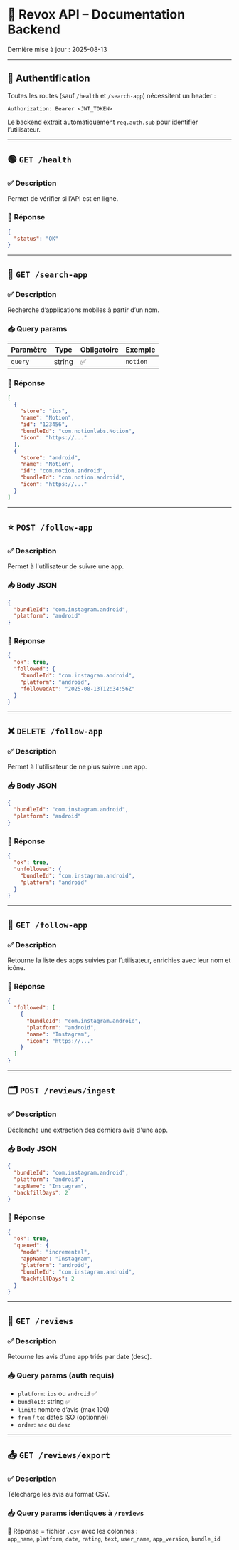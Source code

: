 # 📘 Revox API – Documentation Backend

Dernière mise à jour : 2025-08-13

---

## 🔐 Authentification

Toutes les routes (sauf `/health` et `/search-app`) nécessitent un header :

```
Authorization: Bearer <JWT_TOKEN>
```

Le backend extrait automatiquement `req.auth.sub` pour identifier l’utilisateur.

---

## 🟢 `GET /health`

### ✅ Description
Permet de vérifier si l’API est en ligne.

### 🔄 Réponse
```json
{
  "status": "OK"
}
```

---

## 🔎 `GET /search-app`

### ✅ Description
Recherche d’applications mobiles à partir d’un nom.

### 📥 Query params

| Paramètre | Type   | Obligatoire | Exemple     |
|-----------|--------|-------------|-------------|
| `query`   | string | ✅          | `notion`    |

### 🔄 Réponse
```json
[
  {
    "store": "ios",
    "name": "Notion",
    "id": "123456",
    "bundleId": "com.notionlabs.Notion",
    "icon": "https://..."
  },
  {
    "store": "android",
    "name": "Notion",
    "id": "com.notion.android",
    "bundleId": "com.notion.android",
    "icon": "https://..."
  }
]
```

---

## ⭐ `POST /follow-app`

### ✅ Description
Permet à l'utilisateur de suivre une app.

### 📥 Body JSON
```json
{
  "bundleId": "com.instagram.android",
  "platform": "android"
}
```

### 🔄 Réponse
```json
{
  "ok": true,
  "followed": {
    "bundleId": "com.instagram.android",
    "platform": "android",
    "followedAt": "2025-08-13T12:34:56Z"
  }
}
```

---

## ❌ `DELETE /follow-app`

### ✅ Description
Permet à l'utilisateur de ne plus suivre une app.

### 📥 Body JSON
```json
{
  "bundleId": "com.instagram.android",
  "platform": "android"
}
```

### 🔄 Réponse
```json
{
  "ok": true,
  "unfollowed": {
    "bundleId": "com.instagram.android",
    "platform": "android"
  }
}
```

---

## 📄 `GET /follow-app`

### ✅ Description
Retourne la liste des apps suivies par l’utilisateur, enrichies avec leur nom et icône.

### 🔄 Réponse
```json
{
  "followed": [
    {
      "bundleId": "com.instagram.android",
      "platform": "android",
      "name": "Instagram",
      "icon": "https://..."
    }
  ]
}
```

---

## 🗂 `POST /reviews/ingest`

### ✅ Description
Déclenche une extraction des derniers avis d'une app.

### 📥 Body JSON
```json
{
  "bundleId": "com.instagram.android",
  "platform": "android",
  "appName": "Instagram",
  "backfillDays": 2
}
```

### 🔄 Réponse
```json
{
  "ok": true,
  "queued": {
    "mode": "incremental",
    "appName": "Instagram",
    "platform": "android",
    "bundleId": "com.instagram.android",
    "backfillDays": 2
  }
}
```

---

## 💬 `GET /reviews`

### ✅ Description
Retourne les avis d’une app triés par date (desc).

### 📥 Query params (auth requis)
- `platform`: `ios` ou `android` ✅
- `bundleId`: string ✅
- `limit`: nombre d’avis (max 100)
- `from` / `to`: dates ISO (optionnel)
- `order`: `asc` ou `desc`

---

## 📤 `GET /reviews/export`

### ✅ Description
Télécharge les avis au format CSV.

### 📥 Query params identiques à `/reviews`

🔁 Réponse = fichier `.csv` avec les colonnes :  
`app_name`, `platform`, `date`, `rating`, `text`, `user_name`, `app_version`, `bundle_id`
